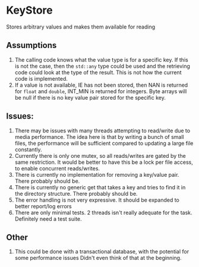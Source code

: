 # KeyStore
Stores arbitrary values and makes them available for reading

## Assumptions
1. The calling code knows what the value type is for a specific key. If this is not the case, then the `std::any` type could
be used and the retrieving code could look at the type of the result. This is not how the current code is implemented.
2. If a value is not available, IE has not been stored, then NAN is returned for `float` and `double`, INT_MIN is returned for integers.
Byte arrays will be null if there is no key value pair stored for the specific key.

## Issues:
1. There may be issues with many threads attempting to read/write due to media performance. The idea here is that
by writing a bunch of small files, the performance will be sufficient compared to updating a large file constantly.
2. Currently there is only one mutex, so all reads/writes are gated by the same restriction. It would be better to have 
this be a lock per file access, to enable concurrent reads/writes.
3. There is currently no implementation for removing a key/value pair. There probably should be.
4. There is currently no generic get that takes a key and tries to find it in the directory structure. There probably should be.
5. The error handling is not very expressive. It should be expanded to better report/log errors
6. There are only minimal tests. 2 threads isn't really adequate for the task. Definitely need a test suite.

## Other
1. This could be done with a transactional database, with the potential for some performance issues  Didn't even think of that at the beginning.
